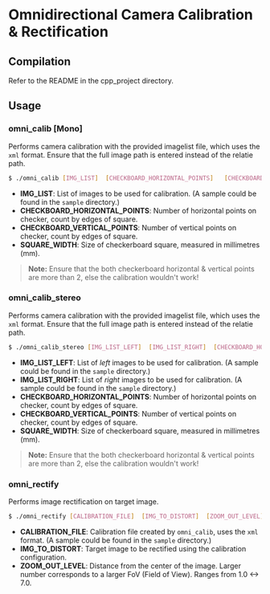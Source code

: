 # Omnidirectional Camera Calibration & Rectification

## Compilation

Refer to the README in the cpp_project directory.

## Usage
### omni_calib [Mono]

Performs camera calibration with the provided imagelist file, which uses the `xml` format. Ensure that the full image path is entered instead of the relatie path.

```bash
$ ./omni_calib [IMG_LIST]  [CHECKBOARD_HORIZONTAL_POINTS]   [CHECKBOARD_VERTICAL_POINTS]  [SQUARE_WIDTH (mm)]
```
- **IMG_LIST**: List of images to be used for calibration. (A sample could be found in the `sample` directory.)
- **CHECKBOARD_HORIZONTAL_POINTS**: Number of horizontal points on checker, count by edges of square. 
- **CHECKBOARD_VERTICAL_POINTS**: Number of vertical points on checker, count by edges of square. 
- **SQUARE_WIDTH**: Size of checkerboard square, measured in millimetres (mm).

> **Note:** Ensure that the both checkerboard horizontal & vertical points are more than 2, else the calibration wouldn't work!

### omni_calib_stereo

Performs camera calibration with the provided imagelist file, which uses the `xml` format. Ensure that the full image path is entered instead of the relatie path.

```bash
$ ./omni_calib_stereo [IMG_LIST_LEFT]  [IMG_LIST_RIGHT]  [CHECKBOARD_HORIZONTAL_POINTS]   [CHECKBOARD_VERTICAL_POINTS]  [SQUARE_WIDTH (mm)]
```
- **IMG_LIST_LEFT**: List of *left* images to be used for calibration. (A sample could be found in the `sample` directory.)
- **IMG_LIST_RIGHT**: List of *right* images to be used for calibration. (A sample could be found in the `sample` directory.)
- **CHECKBOARD_HORIZONTAL_POINTS**: Number of horizontal points on checker, count by edges of square. 
- **CHECKBOARD_VERTICAL_POINTS**: Number of vertical points on checker, count by edges of square. 
- **SQUARE_WIDTH**: Size of checkerboard square, measured in millimetres (mm).

> **Note:** Ensure that the both checkerboard horizontal & vertical points are more than 2, else the calibration wouldn't work!

### omni_rectify

Performs image rectification on target image.
```bash
$ ./omni_rectify [CALIBRATION_FILE]  [IMG_TO_DISTORT]  [ZOOM_OUT_LEVEL]
```
- **CALIBRATION_FILE**: Calibration file created by `omni_calib`, uses the `xml` format. (A sample could be found in the `sample` directory.)
- **IMG_TO_DISTORT**: Target image to be rectified using the calibration configuration.
- **ZOOM_OUT_LEVEL**: Distance from the center of the image. Larger number corresponds to a larger FoV (Field of View). Ranges from 1.0 <-> 7.0.

